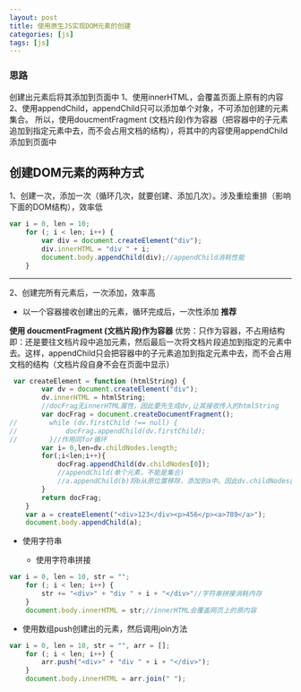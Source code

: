 ```yaml
---
layout: post
title: 使用原生JS实现DOM元素的创建
categories: [js]
tags: [js]
---
```


### 思路

创建出元素后将其添加到页面中
1、使用innerHTML，会覆盖页面上原有的内容
2、使用appendChild，appendChild只可以添加单个对象，不可添加创建的元素集合。
所以，使用doucmentFragment (文档片段)作为容器（把容器中的子元素追加到指定元素中去，而不会占用文档的结构），将其中的内容使用appendChild添加到页面中


## 创建DOM元素的两种方式

1、创建一次，添加一次（循环几次，就要创建、添加几次）。涉及重绘重排（影响下面的DOM结构），效率低
```javaScript
var i = 0, len = 10;
    for (; i < len; i++) {
        var div = document.createElement("div");
        div.innerHTML = "div " + i;
        document.body.appendChild(div);//appendChild消耗性能
    }
```
---
2、创建完所有元素后，一次添加，效率高

- 以一个容器接收创建出的元素，循环完成后，一次性添加    **推荐**

**使用 doucmentFragment (文档片段)作为容器**
优势：只作为容器，不占用结构
即：还是要往文档片段中追加元素，然后最后一次将文档片段追加到指定的元素中去。这样，appendChild只会把容器中的子元素追加到指定元素中去，而不会占用文档的结构（文档片段自身不会在页面中显示）
```javascript
 var createElement = function (htmlString) {
        var dv = document.createElement("div");
        dv.innerHTML = htmlString;
        //docFrag无innerHTML属性，因此要先生成dv,让其接收传入的htmlString
        var docFrag = document.createDocumentFragment();
//        while (dv.firstChild !== null) {
//            docFrag.appendChild(dv.firstChild);
//        }//作用同for循环
        var i= 0,len=dv.childNodes.length;
        for(;i<len;i++){
            docFrag.appendChild(dv.childNodes[0]);
            //appendChild(单个元素，不能是集合)
            //a.appendChild(b)将b从原位置移除，添加到a中。因此dv.childNodes[0]不断从dv.childNodes数组中移除，dv.childNodes.length不断减1,所以在循环外获取dv.childNodes.length。
        }
        return docFrag;
    }
    var a = createElement("<div>123</div><p>456</p><a>789</a>");
    document.body.appendChild(a);
```

- 使用字符串

    - 使用字符串拼接
    
```javaScript
var i = 0, len = 10, str = "";
    for (; i < len; i++) {
        str += "<div>" + "div " + i + "</div>"//字符串拼接消耗内存
    }
    document.body.innerHTML = str;//innerHTML会覆盖网页上的原内容
```

- 使用数组push创建出的元素，然后调用join方法
    
```javascript
var i = 0, len = 10, str = "", arr = [];
    for (; i < len; i++) {
        arr.push("<div>" + "div " + i + "</div>");
    }
    document.body.innerHTML = arr.join(" ");
```
